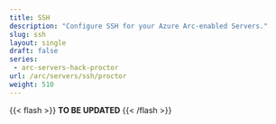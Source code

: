 ```yaml
---
title: SSH
description: "Configure SSH for your Azure Arc-enabled Servers."
slug: ssh
layout: single
draft: false
series:
 - arc-servers-hack-proctor
url: /arc/servers/ssh/proctor
weight: 510
---
```


{{< flash >}}
**TO BE UPDATED**
{{< /flash >}}
